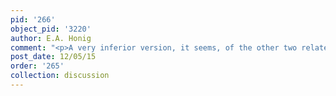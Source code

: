 ```yaml
---
pid: '266'
object_pid: '3220'
author: E.A. Honig
comment: "<p>A very inferior version, it seems, of the other two related works.</p>\n"
post_date: 12/05/15
order: '265'
collection: discussion
---
```


